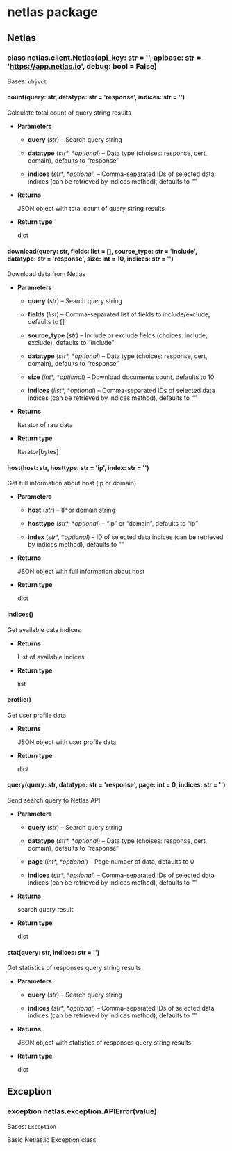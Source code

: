 # netlas package

## Netlas


### class netlas.client.Netlas(api_key: str = '', apibase: str = 'https://app.netlas.io', debug: bool = False)
Bases: `object`


#### count(query: str, datatype: str = 'response', indices: str = '')
Calculate total count of query string results


* **Parameters**

    
    * **query** (*str*) – Search query string


    * **datatype** (*str**, **optional*) – Data type (choises: response, cert, domain), defaults to “response”


    * **indices** (*str**, **optional*) – Comma-separated IDs of selected data indices (can be retrieved by indices method), defaults to “”



* **Returns**

    JSON object with total count of query string results



* **Return type**

    dict



#### download(query: str, fields: list = [], source_type: str = 'include', datatype: str = 'response', size: int = 10, indices: str = '')
Download data from Netlas


* **Parameters**

    
    * **query** (*str*) – Search query string


    * **fields** (*list*) – Comma-separated list of fields to include/exclude, defaults to []


    * **source_type** (*str*) – Include or exclude fields (choices: include, exclude), defaults to “include”


    * **datatype** (*str**, **optional*) – Data type (choices: response, cert, domain), defaults to “response”


    * **size** (*int**, **optional*) – Download documents count, defaults to 10


    * **indices** (*list**, **optional*) – Comma-separated IDs of selected data indices (can be retrieved by indices method), defaults to “”



* **Returns**

    Iterator of raw data



* **Return type**

    Iterator[bytes]



#### host(host: str, hosttype: str = 'ip', index: str = '')
Get full information about host (ip or domain)


* **Parameters**

    
    * **host** (*str*) – IP or domain string


    * **hosttype** (*str**, **optional*) – “ip” or “domain”, defaults to “ip”


    * **index** (*str**, **optional*) – ID of selected data indices (can be retrieved by indices method), defaults to “”



* **Returns**

    JSON object with full information about host



* **Return type**

    dict



#### indices()
Get available data indices


* **Returns**

    List of available indices



* **Return type**

    list



#### profile()
Get user profile data


* **Returns**

    JSON object with user profile data



* **Return type**

    dict



#### query(query: str, datatype: str = 'response', page: int = 0, indices: str = '')
Send search query to Netlas API


* **Parameters**

    
    * **query** (*str*) – Search query string


    * **datatype** (*str**, **optional*) – Data type (choises: response, cert, domain), defaults to “response”


    * **page** (*int**, **optional*) – Page number of data, defaults to 0


    * **indices** (*str**, **optional*) – Comma-separated IDs of selected data indices (can be retrieved by indices method), defaults to “”



* **Returns**

    search query result



* **Return type**

    dict



#### stat(query: str, indices: str = '')
Get statistics of responses query string results


* **Parameters**

    
    * **query** (*str*) – Search query string


    * **indices** (*str**, **optional*) – Comma-separated IDs of selected data indices (can be retrieved by indices method), defaults to “”



* **Returns**

    JSON object with statistics of responses query string results



* **Return type**

    dict


## Exception


### exception netlas.exception.APIError(value)
Bases: `Exception`

Basic Netlas.io Exception class

